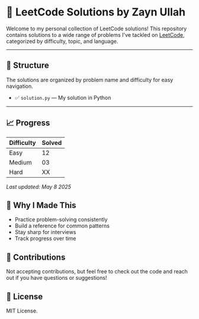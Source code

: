 # 🧠 LeetCode Solutions by Zayn Ullah

Welcome to my personal collection of LeetCode solutions! This repository contains solutions to a wide range of problems I've tackled on [LeetCode](https://leetcode.com), categorized by difficulty, topic, and language.

---

## 📁 Structure

The solutions are organized by problem name and difficulty for easy navigation.

- ✅ `solution.py` — My solution in Python

---

## 📈 Progress

| Difficulty | Solved |
|------------|--------|
| Easy       | 12     |
| Medium     | 03     |
| Hard       | XX     |

_Last updated: May 8 2025_

## 🧪 Why I Made This

- Practice problem-solving consistently  
- Build a reference for common patterns  
- Stay sharp for interviews  
- Track progress over time

## 🤝 Contributions

Not accepting contributions, but feel free to check out the code and reach out if you have questions or suggestions!

## 📄 License

MIT License.
